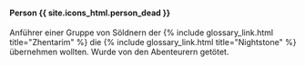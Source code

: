 ---
---

#### Person {{ site.icons_html.person_dead }}

Anführer einer Gruppe von Söldnern der {% include glossary_link.html title="Zhentarim" %} die {% include glossary_link.html title="Nightstone" %} übernehmen wollten.
Wurde von den Abenteurern getötet.
